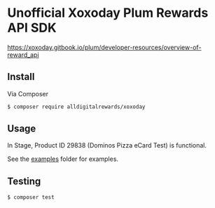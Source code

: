 # Unofficial Xoxoday Plum Rewards API SDK

https://xoxoday.gitbook.io/plum/developer-resources/overview-of-reward_api

## Install

Via Composer
```bash
$ composer require alldigitalrewards/xoxoday
```

## Usage

In Stage, Product ID 29838 (Dominos Pizza eCard Test) is functional.

See the [examples](examples) folder for examples.

## Testing

```bash
$ composer test
```
 